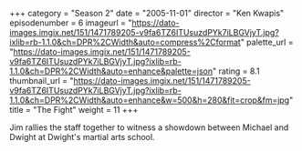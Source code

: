 +++
category = "Season 2"
date = "2005-11-01"
director = "Ken Kwapis"
episodenumber = 6
imageurl = "https://dato-images.imgix.net/151/1471789205-v9fa6TZ6ITUsuzdPYk7iLBGVjyT.jpg?ixlib=rb-1.1.0&ch=DPR%2CWidth&auto=compress%2Cformat"
palette_url = "https://dato-images.imgix.net/151/1471789205-v9fa6TZ6ITUsuzdPYk7iLBGVjyT.jpg?ixlib=rb-1.1.0&ch=DPR%2CWidth&auto=enhance&palette=json"
rating = 8.1
thumbnail_url = "https://dato-images.imgix.net/151/1471789205-v9fa6TZ6ITUsuzdPYk7iLBGVjyT.jpg?ixlib=rb-1.1.0&ch=DPR%2CWidth&auto=enhance&w=500&h=280&fit=crop&fm=jpg"
title = "The Fight"
weight = 11
+++

Jim rallies the staff together to witness a showdown between Michael and Dwight at Dwight's martial arts school.